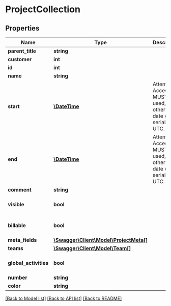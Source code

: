 # ProjectCollection

## Properties
Name | Type | Description | Notes
------------ | ------------- | ------------- | -------------
**parent_title** | **string** |  | [optional] 
**customer** | **int** |  | [optional] 
**id** | **int** |  | [optional] 
**name** | **string** |  | 
**start** | [**\DateTime**](\DateTime.md) | Attention: Accessor MUST be used, otherwise date will be serialized in UTC. | [optional] 
**end** | [**\DateTime**](\DateTime.md) | Attention: Accessor MUST be used, otherwise date will be serialized in UTC. | [optional] 
**comment** | **string** |  | [optional] 
**visible** | **bool** |  | [optional] [default to true]
**billable** | **bool** |  | [optional] [default to true]
**meta_fields** | [**\Swagger\Client\Model\ProjectMeta[]**](ProjectMeta.md) |  | [optional] 
**teams** | [**\Swagger\Client\Model\Team[]**](Team.md) |  | [optional] 
**global_activities** | **bool** |  | [optional] [default to true]
**number** | **string** |  | [optional] 
**color** | **string** |  | [optional] 

[[Back to Model list]](../../README.md#documentation-for-models) [[Back to API list]](../../README.md#documentation-for-api-endpoints) [[Back to README]](../../README.md)

